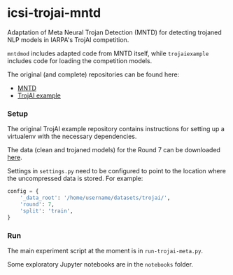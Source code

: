 # icsi-trojai-mntd

Adaptation of Meta Neural Trojan Detection (MNTD) for detecting trojaned NLP models in IARPA's TrojAI competition. 

`mntdmod` includes adapted code from MNTD itself, while `trojaiexample` includes code for loading the competition models. 

The original (and complete) repositories can be found here: 
* [MNTD](https://github.com/AI-secure/Meta-Nerual-Trojan-Detection)
* [TrojAI example](https://github.com/usnistgov/trojai-example/branches)

### Setup

The original TrojAI example repository contains instructions for setting up a virtualenv with the necessary dependencies. 

The data (clean and trojaned models) for the Round 7 can be downloaded [here](https://data.nist.gov/od/id/mds2-2407).

Settings in `settings.py` need to be configured to point to the location where the uncompressed data is stored. For example: 

```python
config = {
    '_data_root': '/home/username/datasets/trojai/',
    'round': 7,
    'split': 'train',
}
```

### Run

The main experiment script at the moment is in `run-trojai-meta.py`. 

Some exploratory Jupyter notebooks are in the `notebooks` folder. 